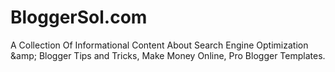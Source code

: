 # BloggerSol.com
A Collection Of Informational Content About Search Engine Optimization &amp;amp; Blogger Tips and Tricks, Make Money Online, Pro Blogger Templates.
